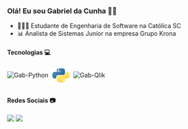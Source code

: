 ### Olá! Eu sou Gabriel da Cunha ✋🏻

- 🧑🏻‍💻 Estudante de Engenharia de Software na Católica SC
- 📊 Analista de Sistemas Junior na empresa Grupo Krona

#### Tecnologias 💻
<div style="display: inline_block">
  <img align="center" alt="Gab-Python" height="40" width="50" src="https://cdn.jsdelivr.net/gh/devicons/devicon/icons/jupyter/jupyter-original-wordmark.svg" />        
  <img align="center" alt="Gab-Python" height="40" width="50" src="https://raw.githubusercontent.com/devicons/devicon/master/icons/python/python-original.svg"/>
  <img align="center" alt="Gab-Qlik" height="70" width="70" src="https://www.svgrepo.com/show/354242/qlik.svg" />
</div>

##

#### Redes Sociais 📷​
<div> 
  <a href="https://www.instagram.com/elcunha_/" target="_blank"><img src="https://img.shields.io/badge/-Instagram-%23E4405F?style=for-the-badge&logo=instagram&logoColor=white" target="_blank"></a>
  <a href="https://www.linkedin.com/in/gabriel-da-cunha-gc/" target="_blank"><img src="https://img.shields.io/badge/-LinkedIn-%230077B5?style=for-the-badge&logo=linkedin&logoColor=white" target="_blank"></a>
</div>
